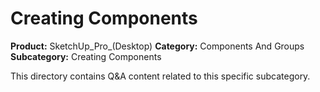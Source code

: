 # Creating Components

**Product:** SketchUp_Pro_(Desktop)
**Category:** Components And Groups
**Subcategory:** Creating Components

This directory contains Q&A content related to this specific subcategory.
